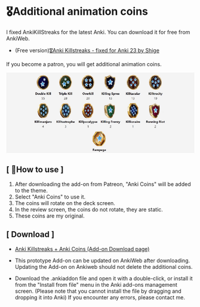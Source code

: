# 🎖️Additional animation coins

I fixed AnkiKillStreaks for the latest Anki. You can download it for free from AnkiWeb.

* (Free version)[🎖️Anki Killstreaks - fixed for Anki 23 by Shige](https://ankiweb.net/shared/info/1562475180)

If you become a patron, you will get additional animation coins.


![AnkiCoins_faster](https://raw.githubusercontent.com/shigeyukey/my_addons/main/media_files/AnkiCoins_faster.gif)

## \[ 📖How to use ]

1. After downloading the add-on from Patreon, "Anki Coins" will be added to the theme.
1. Select "Anki Coins" to use it.
1. The coins will rotate on the deck screen.
1. In the review screen, the coins do not rotate, they are static.
1. These coins are my original.

## \[ Download ]

* [Anki Killstreaks + Anki Coins (Add-on Download page)](https://www.patreon.com/posts/anki-killstreaks-99614094?utm_medium=clipboard_copy&utm_source=copyLink&utm_campaign=postshare_creator&utm_content=join_link)

* This prototype Add-on can be updated on AnkiWeb after downloading. Updating the Add-on on Ankiweb should not delete the additional coins.

* Download the .ankiaddon file and open it with a double-click, or install it from the "Install from file" menu in the Anki add-ons management screen. (Please note that you cannot install the file by dragging and dropping it into Anki) If you encounter any errors, please contact me.

